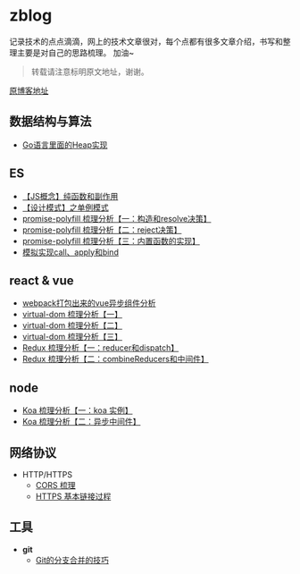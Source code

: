 # zblog

记录技术的点点滴滴，网上的技术文章很对，每个点都有很多文章介绍，书写和整理主要是对自己的思路梳理。
加油~

> 转载请注意标明原文地址，谢谢。

[原博客地址](http://zachrey.win/)

## 数据结构与算法
  * [Go语言里面的Heap实现](https://github.com/zachrey/zblog/issues/1)

## ES
  * [【JS概念】纯函数和副作用](https://github.com/zachrey/zblog/issues/3)
  * [【设计模式】之单例模式](https://github.com/zachrey/zblog/issues/4)
  * [promise-polyfill 梳理分析【一：构造和resolve决策】](https://github.com/zachrey/zblog/issues/11)
  * [promise-polyfill 梳理分析【二：reject决策】](https://github.com/zachrey/zblog/issues/12)
  * [promise-polyfill 梳理分析【三：内置函数的实现】](https://github.com/zachrey/zblog/issues/13)
  * [模拟实现call、apply和bind](https://github.com/zachrey/zblog/issues/19)
  
## react & vue
  * [webpack打包出来的vue异步组件分析](https://github.com/zachrey/zblog/issues/5)
  * [virtual-dom 梳理分析【一】](https://github.com/zachrey/zblog/issues/8)
  * [virtual-dom 梳理分析【二】](https://github.com/zachrey/zblog/issues/9)
  * [virtual-dom 梳理分析【三】](https://github.com/zachrey/zblog/issues/10)
  * [Redux 梳理分析【一：reducer和dispatch】](https://github.com/zachrey/zblog/issues/15)
  * [Redux 梳理分析【二：combineReducers和中间件】](https://github.com/zachrey/zblog/issues/16)
## node
  * [Koa 梳理分析【一：koa 实例】](https://github.com/zachrey/zblog/issues/17)
  * [ Koa 梳理分析【二：异步中间件】](https://github.com/zachrey/zblog/issues/18)
  
## 网络协议
  * HTTP/HTTPS
    * [CORS 梳理](https://github.com/zachrey/zblog/issues/7)
    * [HTTPS 基本链接过程](https://github.com/zachrey/zblog/issues/14)

## 工具
  * **git**
    * [Git的分支合并的技巧](https://github.com/zachrey/zblog/issues/2)
    
